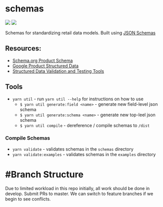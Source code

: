 # schemas

![](https://github.com/combine-labs/schemas/workflows/Linting/badge.svg)
![](https://github.com/combine-labs/schemas/workflows/Compile/badge.svg)

Schemas for standardizing retail data models. Built using [JSON Schemas](https://json-schema.org)

## Resources:
* [Schema.org Product Schema](https://schema.org/Product)
* [Google Product Structured Data](https://developers.google.com/search/docs/data-types/product)
* [Structured Data Validation and Testing Tools](https://medium.com/@vilcins/structured-data-markup-validation-and-testing-tools-1968bd5dea37)

## Tools

* `yarn util` - run `yarn util --help` for instructions on how to use
  * `$ yarn util generate:field <name>` - generate new field-level json schema
  * `$ yarn util generate:schema <name>` - generate new top-leel json schema
  * `$ yarn util compile` - dereference / compile schemas to `/dist`

### Compile Schemas

* `yarn validate` - validates schemas in the `schemas` directory
* `yarn validate:examples` - validates schemas in the `examples` directory

# #Branch Structure
Due to limited workload in this repo initially, all work should be done in develop. Submit PRs to master. We can switch to feature branches if we begin to see conflicts.
